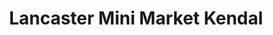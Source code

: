 ---
title: "Lancaster Mini Market Kendal"
url: /kendal/lancaster-mini-market-kendal/
shop: convenience
---